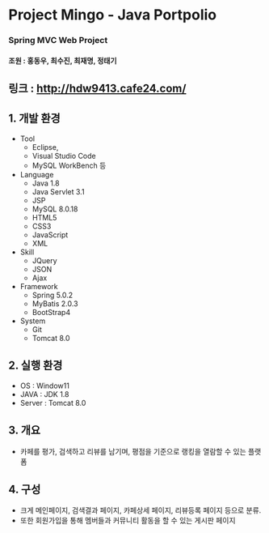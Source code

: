# Project Mingo - Java Portpolio
### Spring MVC Web Project
#### 조원 : 홍동우, 최수진, 최재명, 정태기
## 링크 : http://hdw9413.cafe24.com/
## 1. 개발 환경
  * Tool
    * Eclipse, 
    * Visual Studio Code 
    * MySQL WorkBench 등
  * Language 
      * Java 1.8
      * Java Servlet 3.1
      * JSP
      * MySQL 8.0.18
      * HTML5
      * CSS3 
      * JavaScript 
      * XML
  * Skill
    * JQuery 
    * JSON 
    * Ajax
  * Framework 
    * Spring 5.0.2 
    * MyBatis 2.0.3 
    * BootStrap4
  * System
    * Git
    * Tomcat 8.0

## 2. 실행 환경
  * OS : Window11
  * JAVA : JDK 1.8
  * Server : Tomcat 8.0

## 3. 개요 
  * 카페를 평가, 검색하고 리뷰를 남기며, 평점을 기준으로 랭킹을 열람할 수 있는 플랫폼

## 4. 구성
* 크게 메인페이지, 검색결과 페이지, 카페상세 페이지, 리뷰등록 페이지 등으로 분류.
* 또한 회원가입을 통해 멤버들과 커뮤니티 활동을 할 수 있는 게시판 페이지

